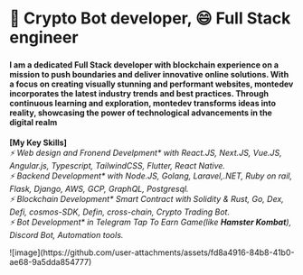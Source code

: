<p align="center">
  <a>
    <h1>👋 Crypto Bot developer, 😄 Full Stack engineer</h1>
  </a>
</p>
<h3>
<p> 
  <h4>I am a dedicated Full Stack developer with blockchain experience on a mission to push boundaries and deliver innovative online solutions. With a focus on creating visually stunning and performant websites, montedev incorporates the latest industry trends and best practices. Through continuous learning and exploration, montedev transforms ideas into reality, showcasing the power of technological advancements in the digital realm</h4>

<b>[My Key Skills]</b><br/>
<i>⚡ Web design and Fronend Develpment* with React.JS, Next.JS, Vue.JS, Angular.js, Typescript, TailwindCSS, Flutter, React Native.</i><br/>
<i>⚡ Backend Development* with Node.JS, Golang, Laravel,.NET, Ruby on rail, Flask, Django, AWS, GCP, GraphQL, Postgresql.</i><br/>
<i>⚡ Blockchain Development* Smart Contract with Solidity & Rust, Go, Dex, Defi, cosmos-SDK, Defin, cross-chain, Crypto Trading Bot.</i><br/>
<i>⚡ Bot Development* in Telegram Tap To Earn Game(like **Hamster Kombat**), Discord Bot, Automation tools.</i><br/>
</p>
</h3>
![image](https://github.com/user-attachments/assets/fd8a4916-84b8-41b0-ae68-9a5dda854777)

